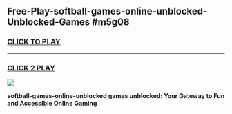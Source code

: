 
## Free-Play-softball-games-online-unblocked-Unblocked-Games #m5g08
<h3>
<a href="https://news.freeplayer.one?title=softball-games-online-unblocked&ref=8M">CLICK TO PLAY</a></h3>
<hr>

<h3>
<a href="https://news.freeplayer.one?title=softball-games-online-unblocked&ref=8M">CLICK 2 PLAY</a>
  
</h3>

<a href="https://news.freeplayer.one?title=softball-games-online-unblocked&ref=8M"><img src="https://clearcache.store/games.png"></a>


**softball-games-online-unblocked games unblocked: Your Gateway to Fun and Accessible Online Gaming**

